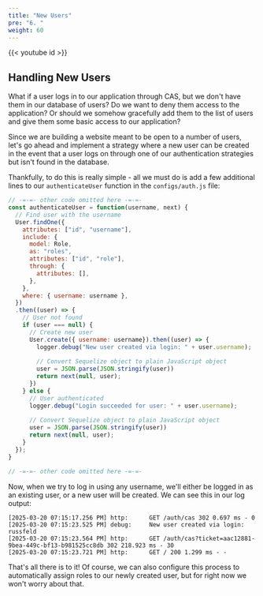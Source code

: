 ```yaml
---
title: "New Users"
pre: "6. "
weight: 60
---
```


{{< youtube id >}}

## Handling New Users

What if a user logs in to our application through CAS, but we don't have them in our database of users? Do we want to deny them access to the application? Or should we somehow gracefully add them to the list of users and give them some basic access to our application? 

Since we are building a website meant to be open to a number of users, let's go ahead and implement a strategy where a new user can be created in the event that a user logs on through one of our authentication strategies but isn't found in the database.

Thankfully, to do this is really simple - all we must do is add a few additional lines to our `authenticateUser` function in the `configs/auth.js` file:

```js {title="configs/auth.js" hl_lines="17-34"}
// -=-=- other code omitted here -=-=-
const authenticateUser = function(username, next) {
  // Find user with the username
  User.findOne({ 
    attributes: ["id", "username"],
    include: {
      model: Role,
      as: "roles",
      attributes: ["id", "role"],
      through: {
        attributes: [],
      },
    },
    where: { username: username },
  })
  .then((user) => {
    // User not found
    if (user === null) {
      // Create new user
      User.create({ username: username}).then((user) => {
        logger.debug("New user created via login: " + user.username);
        
        // Convert Sequelize object to plain JavaScript object
        user = JSON.parse(JSON.stringify(user))
        return next(null, user);
      })
    } else {
      // User authenticated
      logger.debug("Login succeeded for user: " + user.username);
      
      // Convert Sequelize object to plain JavaScript object
      user = JSON.parse(JSON.stringify(user))
      return next(null, user);
    }
  });
}

// -=-=- other code omitted here -=-=-
```

Now, when we try to log in using any username, we'll either be logged in as an existing user, or a new user will be created. We can see this in our log output:

``` {title="output"}
[2025-03-20 07:15:17.256 PM] http:      GET /auth/cas 302 0.697 ms - 0
[2025-03-20 07:15:23.525 PM] debug:     New user created via login: russfeld
[2025-03-20 07:15:23.564 PM] http:      GET /auth/cas?ticket=aac12881-9bea-449c-bf13-b981525cc8db 302 218.923 ms - 30
[2025-03-20 07:15:23.721 PM] http:      GET / 200 1.299 ms - -
```

That's all there is to it! Of course, we can also configure this process to automatically assign roles to our newly created user, but for right now we won't worry about that. 